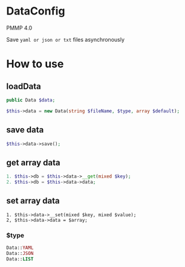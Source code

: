 # DataConfig
PMMP 4.0

Save `yaml or json or txt` files asynchronously

# How to use

## loadData
```php
public Data $data;

$this->data = new Data(string $fileName, $type, array $default);
```

## save data
```php
$this->data->save();
```

## get array data
```php
1. $this->db = $this->data->__get(mixed $key);
2. $this->db = $this->data->data;
```

## set array data
```
1. $this->data->__set(mixed $key, mixed $value);
2, $this->data->data = $array;
```

### $type
```php
Data::YAML
Data::JSON
Data::LIST
```
